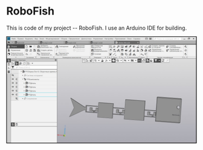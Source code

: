# RoboFish

This is code of my project -- RoboFish. I use an Arduino IDE for building.

![robofish](robofish.jpg)
